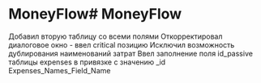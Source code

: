 # MoneyFlow# MoneyFlow
Добавил вторую таблицу со всеми полями
Откорректировал диалоговое окно - ввел critical позицию
Исключил возможность дублирования наименований затрат
Ввел заполнение поля id_passive таблицы expenses в привязке с значению _id Expenses_Names_Field_Name
